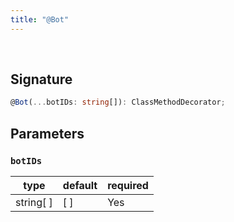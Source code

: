 ```yaml
---
title: "@Bot"
---
```


<br/>

## Signature

```ts
@Bot(...botIDs: string[]): ClassMethodDecorator;
```

## Parameters

### `botIDs`

| type      | default | required |
| --------- | ------- | -------- |
| string[ ] | [ ]     | Yes      |
